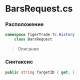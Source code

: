 
# BarsRequest.cs
### Расположение
```csharp
namespace TigerTrade.Tc.History  
    class BarsRequest
```

> Описание

### Синтаксис
```csharp
public string TargetID { get; }
```
